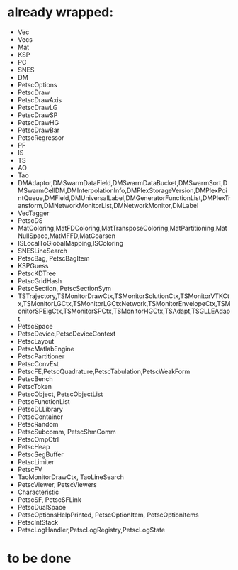# already wrapped:
- Vec
- Vecs
- Mat
- KSP
- PC
- SNES
- DM
- PetscOptions
- PetscDraw
- PetscDrawAxis
- PetscDrawLG
- PetscDrawSP
- PetscDrawHG
- PetscDrawBar
- PetscRegressor
- PF
- IS
- TS
- AO
- Tao
- DMAdaptor,DMSwarmDataField,DMSwarmDataBucket,DMSwarmSort,DMSwarmCellDM,DMInterpolationInfo,DMPlexStorageVersion,DMPlexPointQueue,DMField,DMUniversalLabel,DMGeneratorFunctionList,DMPlexTransform,DMNetworkMonitorList,DMNetworkMonitor,DMLabel
- VecTagger
- PetscDS
- MatColoring,MatFDColoring,MatTransposeColoring,MatPartitioning,MatNullSpace,MatMFFD,MatCoarsen
- ISLocalToGlobalMapping,ISColoring
- SNESLineSearch
- PetscBag, PetscBagItem
- KSPGuess
- PetscKDTree
- PetscGridHash
- PetscSection, PetscSectionSym
- TSTrajectory,TSMonitorDrawCtx,TSMonitorSolutionCtx,TSMonitorVTKCtx,TSMonitorLGCtx,TSMonitorLGCtxNetwork,TSMonitorEnvelopeCtx,TSMonitorSPEigCtx,TSMonitorSPCtx,TSMonitorHGCtx,TSAdapt,TSGLLEAdapt
- PetscSpace
- PetscDevice,PetscDeviceContext
- PetscLayout
- PetscMatlabEngine
- PetscPartitioner
- PetscConvEst
- PetscFE,PetscQuadrature,PetscTabulation,PetscWeakForm
- PetscBench
- PetscToken
- PetscObject, PetscObjectList
- PetscFunctionList
- PetscDLLibrary
- PetscContainer
- PetscRandom
- PetscSubcomm, PetscShmComm
- PetscOmpCtrl
- PetscHeap
- PetscSegBuffer
- PetscLimiter
- PetscFV
- TaoMonitorDrawCtx, TaoLineSearch
- PetscViewer, PetscViewers
- Characteristic
- PetscSF, PetscSFLink
- PetscDualSpace
- PetscOptionsHelpPrinted, PetscOptionItem, PetscOptionItems
- PetscIntStack
- PetscLogHandler,PetscLogRegistry,PetscLogState

# to be done
 

